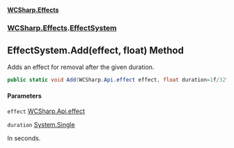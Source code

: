 #### [WCSharp.Effects](README.md 'README')
### [WCSharp.Effects](WCSharp.Effects.md 'WCSharp.Effects').[EffectSystem](WCSharp.Effects.EffectSystem.md 'WCSharp.Effects.EffectSystem')

## EffectSystem.Add(effect, float) Method

Adds an effect for removal after the given duration.

```csharp
public static void Add(WCSharp.Api.effect effect, float duration=1f/32f);
```
#### Parameters

<a name='WCSharp.Effects.EffectSystem.Add(WCSharp.Api.effect,float).effect'></a>

`effect` [WCSharp.Api.effect](https://docs.microsoft.com/en-us/dotnet/api/WCSharp.Api.effect 'WCSharp.Api.effect')

<a name='WCSharp.Effects.EffectSystem.Add(WCSharp.Api.effect,float).duration'></a>

`duration` [System.Single](https://docs.microsoft.com/en-us/dotnet/api/System.Single 'System.Single')

In seconds.